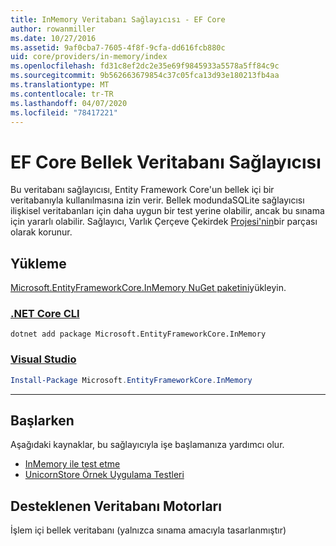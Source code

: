```yaml
---
title: InMemory Veritabanı Sağlayıcısı - EF Core
author: rowanmiller
ms.date: 10/27/2016
ms.assetid: 9af0cba7-7605-4f8f-9cfa-dd616fcb880c
uid: core/providers/in-memory/index
ms.openlocfilehash: fd31c8ef2dc2e35e69f9845933a5578a5ff84c9c
ms.sourcegitcommit: 9b562663679854c37c05fca13d93e180213fb4aa
ms.translationtype: MT
ms.contentlocale: tr-TR
ms.lasthandoff: 04/07/2020
ms.locfileid: "78417221"
---
```

# <a name="ef-core-in-memory-database-provider"></a>EF Core Bellek Veritabanı Sağlayıcısı

Bu veritabanı sağlayıcısı, Entity Framework Core'un bellek içi bir veritabanıyla kullanılmasına izin verir. Bellek modundaSQLite sağlayıcısı ilişkisel veritabanları için daha uygun bir test yerine olabilir, ancak bu sınama için yararlı olabilir. Sağlayıcı, Varlık Çerçeve Çekirdek [Projesi'nin](https://github.com/aspnet/EntityFrameworkCore)bir parçası olarak korunur.

## <a name="install"></a>Yükleme

[Microsoft.EntityFrameworkCore.InMemory NuGet paketini](https://www.nuget.org/packages/Microsoft.EntityFrameworkCore.InMemory/)yükleyin.

### <a name="net-core-cli"></a>[.NET Core CLI](#tab/dotnet-core-cli)

```dotnetcli
dotnet add package Microsoft.EntityFrameworkCore.InMemory
```

### <a name="visual-studio"></a>[Visual Studio](#tab/vs)

``` powershell
Install-Package Microsoft.EntityFrameworkCore.InMemory
```

***

## <a name="get-started"></a>Başlarken

Aşağıdaki kaynaklar, bu sağlayıcıyla işe başlamanıza yardımcı olur.

* [InMemory ile test etme](../../miscellaneous/testing/in-memory.md)
* [UnicornStore Örnek Uygulama Testleri](https://github.com/rowanmiller/UnicornStore/blob/master/UnicornStore/src/UnicornStore.Tests/Controllers/ShippingControllerTests.cs)

## <a name="supported-database-engines"></a>Desteklenen Veritabanı Motorları

İşlem içi bellek veritabanı (yalnızca sınama amacıyla tasarlanmıştır)
